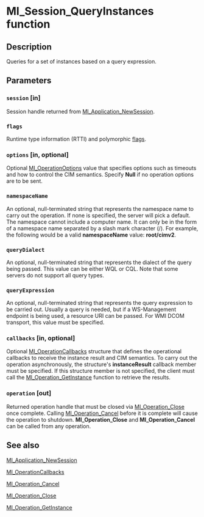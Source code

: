 # MI_Session_QueryInstances function

## Description

Queries for a set of instances based on a query expression.

## Parameters

### `session` [in]

Session handle returned from [MI_Application_NewSession](https://learn.microsoft.com/previous-versions/windows/desktop/api/mi/nf-mi-mi_application_newsession).

### `flags`

Runtime type information (RTTI) and polymorphic [flags](https://learn.microsoft.com/previous-versions/windows/desktop/wmi_v2/mi-flags).

### `options` [in, optional]

Optional [MI_OperationOptions](https://learn.microsoft.com/windows/desktop/api/mi/ns-mi-mi_operationoptions) value that specifies options such as timeouts and how to control the CIM semantics. Specify **Null** if no operation options are to be sent.

### `namespaceName`

An optional, null-terminated string that represents the namespace name to carry out the operation. If none is specified, the server will pick a default. The namespace cannot include a computer name. It can only be in the form of a namespace name separated by a slash mark character (/). For example, the following would be a valid **namespaceName** value: **root/cimv2**.

### `queryDialect`

An optional, null-terminated string that represents the dialect of the query being passed. This value can be either WQL or CQL. Note that some servers do not support all query types.

### `queryExpression`

An optional, null-terminated string that represents the query expression to be carried out. Usually a query is needed, but if a WS-Management endpoint is being used, a resource URI can be passed. For WMI DCOM transport, this value must be specified.

### `callbacks` [in, optional]

Optional [MI_OperationCallbacks](https://learn.microsoft.com/windows/desktop/api/mi/ns-mi-mi_operationcallbacks) structure that defines the operational callbacks to receive the instance result and CIM semantics. To carry out the operation asynchronously, the structure's **instanceResult** callback member must be specified. If this structure member is not specified, the client must call the [MI_Operation_GetInstance](https://learn.microsoft.com/previous-versions/windows/desktop/api/mi/nf-mi-mi_operation_getinstance) function to retrieve the results.

### `operation` [out]

Returned operation handle that must be closed via [MI_Operation_Close](https://learn.microsoft.com/previous-versions/windows/desktop/api/mi/nf-mi-mi_operation_close) once complete. Calling [MI_Operation_Cancel](https://learn.microsoft.com/previous-versions/windows/desktop/api/mi/nf-mi-mi_operation_cancel) before it is complete will cause the operation to shutdown. **MI_Operation_Close** and **MI_Operation_Cancel** can be called from any operation.

## See also

[MI_Application_NewSession](https://learn.microsoft.com/previous-versions/windows/desktop/api/mi/nf-mi-mi_application_newsession)

[MI_OperationCallbacks](https://learn.microsoft.com/windows/desktop/api/mi/ns-mi-mi_operationcallbacks)

[MI_Operation_Cancel](https://learn.microsoft.com/previous-versions/windows/desktop/api/mi/nf-mi-mi_operation_cancel)

[MI_Operation_Close](https://learn.microsoft.com/previous-versions/windows/desktop/api/mi/nf-mi-mi_operation_close)

[MI_Operation_GetInstance](https://learn.microsoft.com/previous-versions/windows/desktop/api/mi/nf-mi-mi_operation_getinstance)